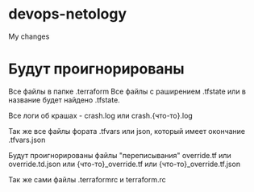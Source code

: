 # devops-netology
My changes

# Будут проигнорированы
Все файлы в папке .terraform
Все файлы с раширением .tfstate или в название будет найдено .tfstate.

Все логи об крашах - crash.log или crash.{что-то}.log

Так же все файлы фората .tfvars или json, который имеет окончание .tfvars.json

Будут проигнорированы файлы "переписывания" override.tf или override.td.json или {что-то}_override.tf или {что-то}_override.tf.json

Так же сами файлы .terraformrc и terraform.rc
